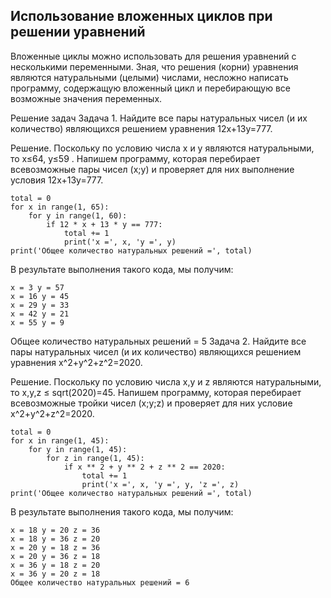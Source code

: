 ## Использование вложенных циклов при решении уравнений
Вложенные циклы можно использовать для решения уравнений с несколькими переменными. Зная, что решения (корни) уравнения являются натуральными (целыми) числами, несложно написать программу, содержащую вложенный цикл и перебирающую все возможные значения переменных.

Решение задач
Задача 1. Найдите все пары натуральных чисел (и их количество) являющихся решением уравнения 12x+13y=777.

Решение. Поскольку по условию числа x и y являются натуральными, то x≤64, y≤59 . Напишем программу, которая перебирает всевозможные пары чисел (x;y) и проверяет для них выполнение условия 12x+13y=777.
```
total = 0
for x in range(1, 65):
    for y in range(1, 60):
        if 12 * x + 13 * y == 777:
            total += 1
            print('x =', x, 'y =', y)
print('Общее количество натуральных решений =', total)
```
В результате выполнения такого кода, мы получим:
```
x = 3 y = 57
x = 16 y = 45
x = 29 y = 33
x = 42 y = 21
x = 55 y = 9
```
Общее количество натуральных решений = 5
Задача 2. Найдите все пары натуральных чисел (и их количество) являющихся решением уравнения x^2+y^2+z^2=2020.

Решение.  Поскольку по условию числа x,y и z являются натуральными, то x,y,z ≤ sqrt(2020)=45. Напишем программу, которая перебирает всевозможные тройки чисел (x;y;z) и проверяет для них условие x^2+y^2+z^2=2020.
```
total = 0
for x in range(1, 45):
    for y in range(1, 45):
        for z in range(1, 45):
            if x ** 2 + y ** 2 + z ** 2 == 2020:
                total += 1
                print('x =', x, 'y =', y, 'z =', z)
print('Общее количество натуральных решений =', total)
```
В результате выполнения такого кода, мы получим:
```
x = 18 y = 20 z = 36
x = 18 y = 36 z = 20
x = 20 y = 18 z = 36
x = 20 y = 36 z = 18
x = 36 y = 18 z = 20
x = 36 y = 20 z = 18
Общее количество натуральных решений = 6
```